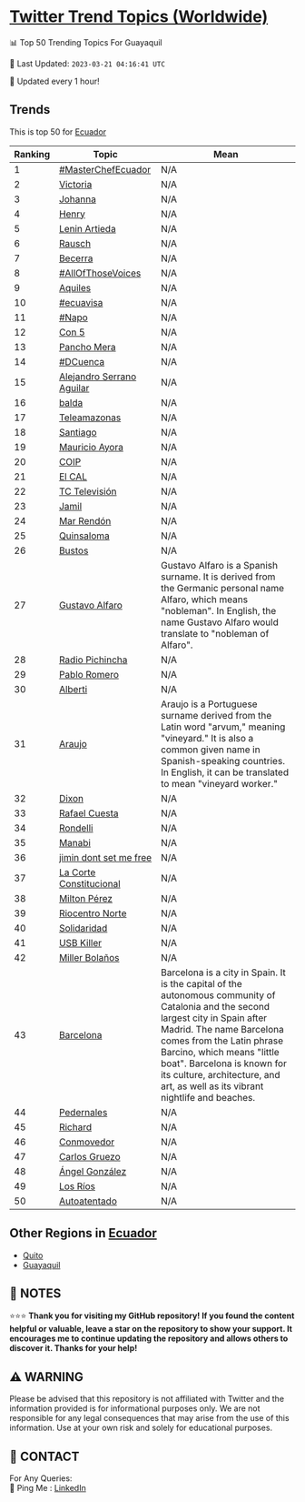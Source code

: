 [Twitter Trend Topics (Worldwide)](https://github.com/ErcinDedeoglu/Twitter-Trend-Topics)
==========


📊 Top 50 Trending Topics For Guayaquil

📆 Last Updated: `2023-03-21 04:16:41 UTC`

🔧 Updated every 1 hour!


## Trends

This is top 50 for [Ecuador](</Ecuador>)

| Ranking | Topic | Mean |
| ------- | ------------ | ------------ |
| 1 | [#MasterChefEcuador](http://twitter.com/search?q=%23MasterChefEcuador) | N/A |
| 2 | [Victoria](http://twitter.com/search?q=Victoria) | N/A |
| 3 | [Johanna](http://twitter.com/search?q=Johanna) | N/A |
| 4 | [Henry](http://twitter.com/search?q=Henry) | N/A |
| 5 | [Lenin Artieda](http://twitter.com/search?q=Lenin+Artieda) | N/A |
| 6 | [Rausch](http://twitter.com/search?q=Rausch) | N/A |
| 7 | [Becerra](http://twitter.com/search?q=Becerra) | N/A |
| 8 | [#AllOfThoseVoices](http://twitter.com/search?q=%23AllOfThoseVoices) | N/A |
| 9 | [Aquiles](http://twitter.com/search?q=Aquiles) | N/A |
| 10 | [#ecuavisa](http://twitter.com/search?q=%23ecuavisa) | N/A |
| 11 | [#Napo](http://twitter.com/search?q=%23Napo) | N/A |
| 12 | [Con 5](http://twitter.com/search?q=Con+5) | N/A |
| 13 | [Pancho Mera](http://twitter.com/search?q=Pancho+Mera) | N/A |
| 14 | [#DCuenca](http://twitter.com/search?q=%23DCuenca) | N/A |
| 15 | [Alejandro Serrano Aguilar](http://twitter.com/search?q=Alejandro+Serrano+Aguilar) | N/A |
| 16 | [balda](http://twitter.com/search?q=balda) | N/A |
| 17 | [Teleamazonas](http://twitter.com/search?q=Teleamazonas) | N/A |
| 18 | [Santiago](http://twitter.com/search?q=Santiago) | N/A |
| 19 | [Mauricio Ayora](http://twitter.com/search?q=Mauricio+Ayora) | N/A |
| 20 | [COIP](http://twitter.com/search?q=COIP) | N/A |
| 21 | [El CAL](http://twitter.com/search?q=El+CAL) | N/A |
| 22 | [TC Televisión](http://twitter.com/search?q=TC+Televisi%c3%b3n) | N/A |
| 23 | [Jamil](http://twitter.com/search?q=Jamil) | N/A |
| 24 | [Mar Rendón](http://twitter.com/search?q=Mar+Rend%c3%b3n) | N/A |
| 25 | [Quinsaloma](http://twitter.com/search?q=Quinsaloma) | N/A |
| 26 | [Bustos](http://twitter.com/search?q=Bustos) | N/A |
| 27 | [Gustavo Alfaro](http://twitter.com/search?q=Gustavo+Alfaro) | Gustavo Alfaro is a Spanish surname. It is derived from the Germanic personal name Alfaro, which means "nobleman". In English, the name Gustavo Alfaro would translate to "nobleman of Alfaro". |
| 28 | [Radio Pichincha](http://twitter.com/search?q=Radio+Pichincha) | N/A |
| 29 | [Pablo Romero](http://twitter.com/search?q=Pablo+Romero) | N/A |
| 30 | [Alberti](http://twitter.com/search?q=Alberti) | N/A |
| 31 | [Araujo](http://twitter.com/search?q=Araujo) | Araujo is a Portuguese surname derived from the Latin word "arvum," meaning "vineyard." It is also a common given name in Spanish-speaking countries. In English, it can be translated to mean "vineyard worker." |
| 32 | [Dixon](http://twitter.com/search?q=Dixon) | N/A |
| 33 | [Rafael Cuesta](http://twitter.com/search?q=Rafael+Cuesta) | N/A |
| 34 | [Rondelli](http://twitter.com/search?q=Rondelli) | N/A |
| 35 | [Manabi](http://twitter.com/search?q=Manabi) | N/A |
| 36 | [jimin dont set me free](http://twitter.com/search?q=jimin+dont+set+me+free) | N/A |
| 37 | [La Corte Constitucional](http://twitter.com/search?q=La+Corte+Constitucional) | N/A |
| 38 | [Milton Pérez](http://twitter.com/search?q=Milton+P%c3%a9rez) | N/A |
| 39 | [Riocentro Norte](http://twitter.com/search?q=Riocentro+Norte) | N/A |
| 40 | [Solidaridad](http://twitter.com/search?q=Solidaridad) | N/A |
| 41 | [USB Killer](http://twitter.com/search?q=USB+Killer) | N/A |
| 42 | [Miller Bolaños](http://twitter.com/search?q=Miller+Bola%c3%b1os) | N/A |
| 43 | [Barcelona](http://twitter.com/search?q=Barcelona) | Barcelona is a city in Spain. It is the capital of the autonomous community of Catalonia and the second largest city in Spain after Madrid. The name Barcelona comes from the Latin phrase Barcino, which means "little boat". Barcelona is known for its culture, architecture, and art, as well as its vibrant nightlife and beaches. |
| 44 | [Pedernales](http://twitter.com/search?q=Pedernales) | N/A |
| 45 | [Richard](http://twitter.com/search?q=Richard) | N/A |
| 46 | [Conmovedor](http://twitter.com/search?q=Conmovedor) | N/A |
| 47 | [Carlos Gruezo](http://twitter.com/search?q=Carlos+Gruezo) | N/A |
| 48 | [Ángel González](http://twitter.com/search?q=%c3%81ngel+Gonz%c3%a1lez) | N/A |
| 49 | [Los Ríos](http://twitter.com/search?q=Los+R%c3%ados) | N/A |
| 50 | [Autoatentado](http://twitter.com/search?q=Autoatentado) | N/A |



## Other Regions in [Ecuador](</Ecuador>)

* [Quito](</Ecuador/Quito.md>)
* [Guayaquil](</Ecuador/Guayaquil.md>)



## 📝 NOTES

⭐⭐⭐ **Thank you for visiting my GitHub repository! If you found the content helpful or valuable, leave a star on the repository to show your support. It encourages me to continue updating the repository and allows others to discover it. Thanks for your help!**


## ⚠️ WARNING

Please be advised that this repository is not affiliated with Twitter and the information provided is for informational purposes only. We are not responsible for any legal consequences that may arise from the use of this information. Use at your own risk and solely for educational purposes.


## 📨 CONTACT

 For Any Queries:  
            🏓 Ping Me : [LinkedIn](https://www.linkedin.com/in/ercindedeoglu/)
